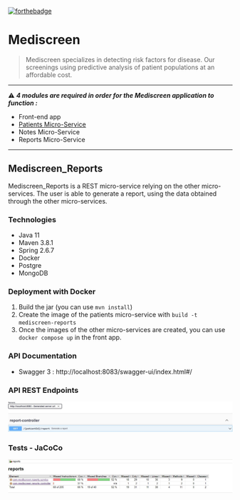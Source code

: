 [![forthebadge](https://forthebadge.com/images/badges/made-with-java.svg)](https://forthebadge.com) 

# Mediscreen
> Mediscreen specializes in detecting risk factors for disease. Our screenings using predictive analysis of patient populations at an affordable cost.
***
:warning: ***4 modules are required in order for the Mediscreen application to function :***
- Front-end app
- [Patients Micro-Service](https://github.com/gwnll/Mediscreen_Patients)
- Notes Micro-Service
- Reports Micro-Service
***
## Mediscreen_Reports
Mediscreen_Reports is a REST micro-service relying on the other micro-services. The user is able to generate a report, using the data obtained through the other micro-services.

### Technologies
- Java 11
- Maven 3.8.1
- Spring 2.6.7
- Docker
- Postgre
- MongoDB

### Deployment with Docker
1) Build the jar (you can use ``mvn install``)
2) Create the image of the patients micro-service with ``build -t mediscreen-reports``
3) Once the images of the other micro-services are created, you can use ``docker compose up`` in the front app.

### API Documentation
- Swagger 3 : http://localhost:8083/swagger-ui/index.html#/

### API REST Endpoints
![API REST Endpoints](https://github.com/gwnll/Mediscreen_Reports/blob/main/report-controller.jpg)

### Tests - JaCoCo
![Tests - JaCoCo](https://github.com/gwnll/Mediscreen_Reports/blob/main/jacoco-reports.jpg)
